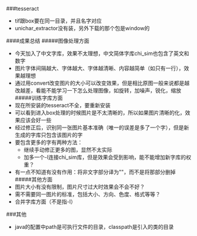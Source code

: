 ###tesseract
* tif跟box要在同一目录，并且名字对应
* unichar_extractor没有装，另外下载的那个包是window的

####成果总结
#####图像处理方面
* 今天加入了中文字库，效果不太理想，中文简体字库chi_sim也包含了英文和数字
* 图片字体间隔越大、字体越大、字体越清晰、内容越简单（如只有一行），效果越理想
* 通过用convert改变图片的大小可以改变效果，但是相比原图一般来说都是越改越差，看能不能学习一下怎么处理图像，如旋转，加噪声，锐化，缩放
#####训练字库方面
* 现在所安装的tesseract不全，要重新安装
* 可以看到进入box处理的时候图片是不太清晰的，所以如果图片清晰的化，效果应该会好一些
* 经过修正后，识别同一张图片基本准确（唯一的误差是多了一个字），但是新生成的字库只包含该图片的字
* 要包含更多的字有两种方法：
  * 继续手动修正更多的图，显然不太实际
  * 加多一个-l连接chi_sim库，但是效果会受到影响，能不能增加新字库的权重？
* 有一点不知道有没有作用：将非文字部分译为""，而不是将那部分删掉
#####其他方面
* 图片大小有没有限制，图片尺寸过大时效果会不会不好？
* 需不需要同一图片的标准，包括大小、方向、色度、格式等等？
* 合并字库方面（不是指-l）







###其他
* java的配置中path是可执行文件的目录，classpath是引入的类的目录
